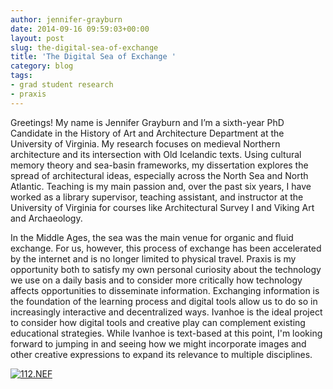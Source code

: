 ```yaml
---
author: jennifer-grayburn
date: 2014-09-16 09:59:03+00:00
layout: post
slug: the-digital-sea-of-exchange
title: 'The Digital Sea of Exchange '
category: blog
tags:
- grad student research
- praxis
---
```


Greetings! My name is Jennifer Grayburn and I’m a sixth-year PhD Candidate in the History of Art and Architecture Department at the University of Virginia. My research focuses on medieval Northern architecture and its intersection with Old Icelandic texts. Using cultural memory theory and sea-basin frameworks, my dissertation explores the spread of architectural ideas, especially across the North Sea and North Atlantic. Teaching is my main passion and, over the past six years, I have worked as a library supervisor, teaching assistant, and instructor at the University of Virginia for courses like Architectural Survey I and Viking Art and Archaeology.

In the Middle Ages, the sea was the main venue for organic and fluid exchange. For us, however, this process of exchange has been accelerated by the internet and is no longer limited to physical travel. Praxis is my opportunity both to satisfy my own personal curiosity about the technology we use on a daily basis and to consider more critically how technology affects opportunities to disseminate information. Exchanging information is the foundation of the learning process and digital tools allow us to do so in increasingly interactive and decentralized ways. Ivanhoe is the ideal project to consider how digital tools and creative play can complement existing educational strategies. While Ivanhoe is text-based at this point, I'm looking forward to jumping in and seeing how we might incorporate images and other creative expressions to expand its relevance to multiple disciplines.

[![112.NEF](http://static.scholarslab.org/wp-content/uploads/2014/09/112.NEF_-1024x319.jpg)](http://static.scholarslab.org/wp-content/uploads/2014/09/112.NEF_.jpg)


